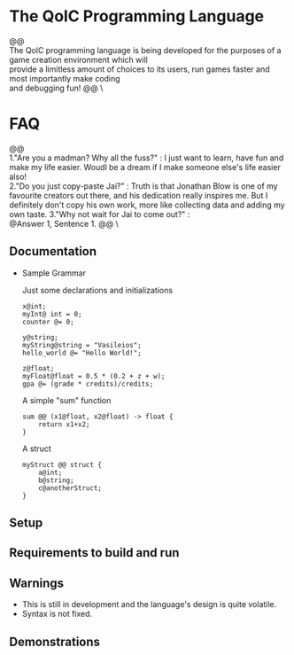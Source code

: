 # The QolC Programming Language

@@ \
	The QolC programming language is being developed for the purposes of a game creation environment which will\
	provide a limitless amount of choices to its users, run games faster and most importantly make coding\
	and debugging fun! 
@@ \

# FAQ

@@ \
	1."Are you a madman? Why all the fuss?" :
		I just want to learn, have fun and make my life easier. Woudl be a dream if I make someone else's life easier also! \
	2."Do you just copy-paste Jai?" : 
		Truth is that Jonathan Blow is one of my favourite creators out there, and his dedication really inspires me. But 
		I definitely don't copy his own work, more like collecting data and adding my own taste. 
	3."Why not wait for Jai to come out?" : \
		@Answer 1, Sentence 1.
@@ \

## Documentation

* Sample Grammar
	
	Just some declarations and initializations
	```
	x@int;
	myInt@ int = 0;
	counter @= 0;

	y@string;
	myString@string = "Vasileios";
	hello_world @= "Hello World!";

	z@float;
	myFloat@float = 0.5 * (0.2 + z + w);	
	gpa @= (grade * credits)/credits;
	```

	A simple "sum" function
	```
	sum @@ (x1@float, x2@float) -> float {
		return x1+x2;
	}
	```

	A struct
	```
	myStruct @@ struct {
		a@int;
		b@string;
		c@anotherStruct;
	}
	```

## Setup

## Requirements to build and run

## Warnings

* This is still in development and the language's design is quite volatile.
* Syntax is not fixed.

## Demonstrations

